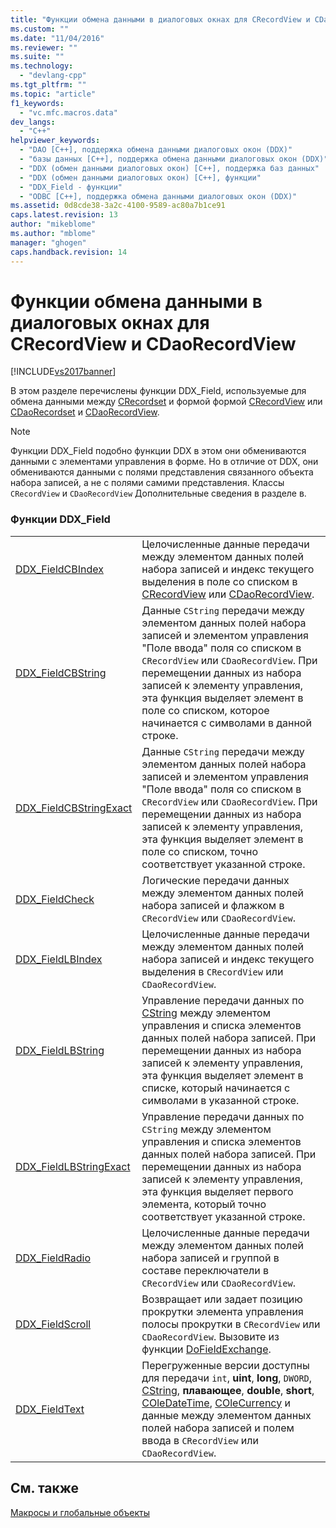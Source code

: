 ```yaml
---
title: "Функции обмена данными в диалоговых окнах для CRecordView и CDaoRecordView | Microsoft Docs"
ms.custom: ""
ms.date: "11/04/2016"
ms.reviewer: ""
ms.suite: ""
ms.technology: 
  - "devlang-cpp"
ms.tgt_pltfrm: ""
ms.topic: "article"
f1_keywords: 
  - "vc.mfc.macros.data"
dev_langs: 
  - "C++"
helpviewer_keywords: 
  - "DAO [C++], поддержка обмена данными диалоговых окон (DDX)"
  - "базы данных [C++], поддержка обмена данными диалоговых окон (DDX)"
  - "DDX (обмен данными диалоговых окон) [C++], поддержка баз данных"
  - "DDX (обмен данными диалоговых окон) [C++], функции"
  - "DDX_Field - функции"
  - "ODBC [C++], поддержка обмена данными диалоговых окон (DDX)"
ms.assetid: 0d8cde38-3a2c-4100-9589-ac80a7b1ce91
caps.latest.revision: 13
author: "mikeblome"
ms.author: "mblome"
manager: "ghogen"
caps.handback.revision: 14
---
```

# Функции обмена данными в диалоговых окнах для CRecordView и CDaoRecordView
[!INCLUDE[vs2017banner](../../assembler/inline/includes/vs2017banner.md)]

В этом разделе перечислены функции DDX\_Field, используемые для обмена данными между [CRecordset](../Topic/CRecordset%20Class.md) и формой формой [CRecordView](../../mfc/reference/crecordview-class.md) или [CDaoRecordset](../../mfc/reference/cdaorecordset-class.md) и [CDaoRecordView](../../mfc/reference/cdaorecordview-class.md).  
  
> [!NOTE]
>  Функции DDX\_Field подобно функции DDX в этом они обмениваются данными с элементами управления в форме.  Но в отличие от DDX, они обмениваются данными с полями представления связанного объекта набора записей, а не с полями самими представления.  Классы `CRecordView` и `CDaoRecordView` Дополнительные сведения в разделе в.  
  
### Функции DDX\_Field  
  
|||  
|-|-|  
|[DDX\_FieldCBIndex](../Topic/DDX_FieldCBIndex.md)|Целочисленные данные передачи между элементом данных полей набора записей и индекс текущего выделения в поле со списком в [CRecordView](../../mfc/reference/crecordview-class.md) или [CDaoRecordView](../../mfc/reference/cdaorecordview-class.md).|  
|[DDX\_FieldCBString](../Topic/DDX_FieldCBString.md)|Данные `CString` передачи между элементом данных полей набора записей и элементом управления "Поле ввода" поля со списком в `CRecordView` или `CDaoRecordView`.  При перемещении данных из набора записей к элементу управления, эта функция выделяет элемент в поле со списком, которое начинается с символами в данной строке.|  
|[DDX\_FieldCBStringExact](../Topic/DDX_FieldCBStringExact.md)|Данные `CString` передачи между элементом данных полей набора записей и элементом управления "Поле ввода" поля со списком в `CRecordView` или `CDaoRecordView`.  При перемещении данных из набора записей к элементу управления, эта функция выделяет элемент в поле со списком, точно соответствует указанной строке.|  
|[DDX\_FieldCheck](../Topic/DDX_FieldCheck.md)|Логические передачи данных между элементом данных полей набора записей и флажком в `CRecordView` или `CDaoRecordView`.|  
|[DDX\_FieldLBIndex](../Topic/DDX_FieldLBIndex.md)|Целочисленные данные передачи между элементом данных полей набора записей и индекс текущего выделения в `CRecordView` или `CDaoRecordView`.|  
|[DDX\_FieldLBString](../Topic/DDX_FieldLBString.md)|Управление передачи данных по [CString](../../atl-mfc-shared/reference/cstringt-class.md) между элементом управления и списка элементов данных полей набора записей.  При перемещении данных из набора записей к элементу управления, эта функция выделяет элемент в списке, который начинается с символами в указанной строке.|  
|[DDX\_FieldLBStringExact](../Topic/DDX_FieldLBStringExact.md)|Управление передачи данных по `CString` между элементом управления и списка элементов данных полей набора записей.  При перемещении данных из набора записей к элементу управления, эта функция выделяет первого элемента, который точно соответствует указанной строке.|  
|[DDX\_FieldRadio](../Topic/DDX_FieldRadio.md)|Целочисленные данные передачи между элементом данных полей набора записей и группой в составе переключатели в `CRecordView` или `CDaoRecordView`.|  
|[DDX\_FieldScroll](../Topic/DDX_FieldScroll.md)|Возвращает или задает позицию прокрутки элемента управления полосы прокрутки в `CRecordView` или `CDaoRecordView`.  Вызовите из функции [DoFieldExchange](../Topic/CDaoRecordset::DoFieldExchange.md).|  
|[DDX\_FieldText](../Topic/DDX_FieldText.md)|Перегруженные версии доступны для передачи `int`, **uint**, **long**, `DWORD`, [CString](../../atl-mfc-shared/reference/cstringt-class.md), **плавающее**, **double**, **short**, [COleDateTime](../../atl-mfc-shared/reference/coledatetime-class.md), [COleCurrency](../Topic/COleCurrency%20Class.md) и данные между элементом данных полей набора записей и полем ввода в `CRecordView` или `CDaoRecordView`.|  
  
## См. также  
 [Макросы и глобальные объекты](../../mfc/reference/mfc-macros-and-globals.md)